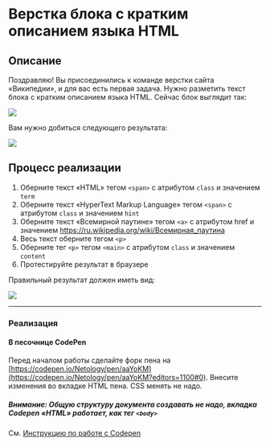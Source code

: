 # Верстка блока с кратким описанием языка HTML

## Описание

Поздравляю! Вы присоединились к команде верстки сайта «Википедии», и для вас есть первая задача. Нужно разметить текст блока с кратким описанием языка HTML.  Сейчас блок выглядит так:

![](https://netology-code.github.io/html-2-homeworks/sources/lection-1-1-task-1-block-before.png)

Вам нужно добиться следующего результата:

![](https://netology-code.github.io/html-2-homeworks/sources/lection-1-1-task-1-block-after.png)

## Процесс реализации

1. Оберните текст «HTML» тегом `<span>` с атрибутом `class` и значением `term`
2. Оберните текст «HyperText Markup Language» тегом `<span>` с атрибутом `class` и значением `hint`
3. Оберните текст «Всемирной паутине» тегом `<a>` с атрибутом href и значением https://ru.wikipedia.org/wiki/Всемирная_паутина
4. Весь текст оберните тегом `<p>`
5. Оберните тег `<p>` тегом `<main>` с атрибутом `class` и значением `content`
6. Протестируйте результат в браузере

Правильный результат должен иметь вид:

![](https://netology-code.github.io/html-2-homeworks/sources/lection-1-1-task-1-block-after.png)

---

### Реализация

#### В песочнице CodePen

Перед началом работы сделайте форк пена на [https://codepen.io/Netology/pen/aaYoKM](https://codepen.io/Netology/pen/aaYoKM?editors=1100#0). Внесите изменения во вкладке HTML пена. CSS менять не надо.

##### Внимание: Общую структуру документа создавать не надо, вкладка Codepen «HTML» работает, как тег `<body>` 
См. [Инструкцию по работе с Codepen](https://netology-university.bitbucket.io/guides/wm/codepen-guide/)
